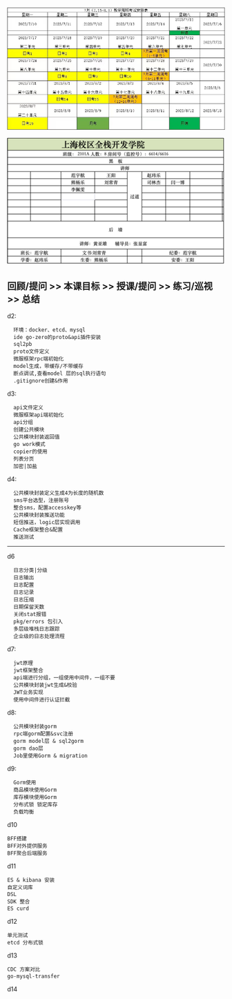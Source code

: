 ![img.png](img.png)

![img_1.png](img_1.png)

回顾/提问 >>
本课目标 >>
授课/提问 >>
练习/巡视 >>
总结 
---



d2: 
```
  环境：docker、etcd、mysql
  ide go-zero的proto&api插件安装
  sql2pb
  proto文件定义
  微服框架rpc端初始化
  model生成，带缓存/不带缓存
  断点调试,查看model 层的sql执行语句
  .gitignore创建&作用
```

d3:
```
  api文件定义
  微服框架api端初始化
  api分组
  创建公共模块
  公共模块封装返回值
  go work模式
  copier的使用
  列表分页
  加密|加盐
```

d4:
```
  公共模块封装定义生成4为长度的随机数
  sms平台选型，注册账号
  整合sms，配置accesskey等
  公共模块封装推送功能
  短信推送，logic层实现调用
  Cache框架整合&配置
  推送测试
```

-----------------------


d6  
```
  日志分类|分级
  日志输出
  日志配置
  日志记录
  日志压缩
  日期保留天数
  关闭stat报错
  pkg/errors 包引入
  多层级堆栈日志跟踪
  企业级的日志处理流程
```

d7:  
```
  jwt原理
  jwt框架整合
  api端进行分组，一组使用中间件，一组不要
  公共模块封装jwt生成&校验
  JWT业务实现
  使用中间件进行认证拦截
```



d8:  
```
  公共模块封装gorm
  rpc端gorm配置&svc注册
  gorm model层 & sql2gorm
  gorm dao层
  Job里使用Gorm & migration
```

d9:
```
  Gorm使用
  商品模块使用Gorm
  库存模块使用Gorm
  分布式锁 锁定库存
  负载均衡
```



d10 
```
BFF搭建
BFF对外提供服务
BFF聚合后端服务
```

d11
```
ES & kibana 安装
自定义词库
DSL
SDK 整合
ES curd
```


d12
```
单元测试
etcd 分布式锁
```

d13
```
CDC 方案对比
go-mysql-transfer
```

d14
```

```
  